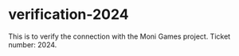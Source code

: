 # verification-2024
This is to verify the connection with the Moni Games project. Ticket number: 2024.
